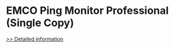 # EMCO Ping Monitor Professional (Single Copy)
[>> Detailed information](https://secure.shareit.com/shareit/product.html?productid=300374099&affiliateid=200057808)